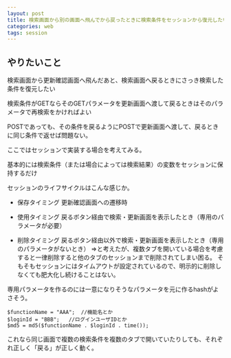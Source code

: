 ```yaml
---
layout: post
title: 検索画面から別の画面へ飛んでから戻ったときに検索条件をセッションから復元したい
categories: web
tags: session
---
```


## やりたいこと

検索画面から更新確認画面へ飛んだあと、検索画面へ戻るときにさっき検索した条件を復元したい

検索条件がGETならそのGETパラメータを更新画面へ渡して戻るときはそのパラメータで再検索をかければよい

POSTであっても、その条件を戻るようにPOSTで更新画面へ渡して、戻るときに同じ条件で返せば問題ない。


ここではセッションで実装する場合を考えてみる。


基本的には検索条件（または場合によっては検索結果）の変数をセッションに保持するだけ

セッションのライフサイクルはこんな感じか。

- 保存タイミング
更新確認画面への遷移時

- 使用タイミング
戻るボタン経由で検索・更新画面を表示したとき（専用のパラメータが必要）

- 削除タイミング
戻るボタン経由以外で検索・更新画面を表示したとき（専用のパラメータがないとき）
⇒と考えたが、複数タブを開いている場合を考慮すると一律削除すると他のタブのセッションまで削除されてしまい困る。
そもそもセッションにはタイムアウトが設定されているので、明示的に削除しなくても肥大化し続けることはない。

専用パラメータを作るのには一意になりそうなパラメータを元に作るhashがよさそう。

```
$functionName = "AAA";	//機能名とか
$loginId = "BBB";	//ログインユーザIDとか
$md5 = md5($functionName . $loginId . time());
```

これなら同じ画面で複数の検索条件を複数のタブで開いていたりしても、それぞれ正しく「戻る」が正しく動く。
